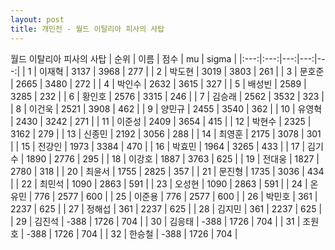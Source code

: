 ```yaml
---
layout: post
title: 개인전 - 월드 이탈리아 피사의 사탑
---
```


월드 이탈리아 피사의 사탑
| 순위 | 이름 | 점수 | mu | sigma |
|:---:|:---:|---:|---:|---:|
| 1 | 이재혁 | 3137 | 3968 | 277 |
| 2 | 박도현 | 3019 | 3803 | 261 |
| 3 | 문호준 | 2665 | 3480 | 272 |
| 4 | 박인수 | 2632 | 3615 | 327 |
| 5 | 배성빈 | 2589 | 3285 | 232 |
| 6 | 황인호 | 2576 | 3315 | 246 |
| 7 | 김승래 | 2562 | 3532 | 323 |
| 8 | 이건욱 | 2521 | 3908 | 462 |
| 9 | 양민규 | 2455 | 3540 | 362 |
| 10 | 유영혁 | 2430 | 3242 | 271 |
| 11 | 이준성 | 2409 | 3654 | 415 |
| 12 | 박현수 | 2325 | 3162 | 279 |
| 13 | 신종민 | 2192 | 3056 | 288 |
| 14 | 최영훈 | 2175 | 3078 | 301 |
| 15 | 전강인 | 1973 | 3384 | 470 |
| 16 | 박효민 | 1964 | 3265 | 433 |
| 17 | 김기수 | 1890 | 2776 | 295 |
| 18 | 이강호 | 1887 | 3763 | 625 |
| 19 | 전대웅 | 1827 | 2780 | 318 |
| 20 | 최윤서 | 1755 | 2825 | 357 |
| 21 | 문진형 | 1735 | 3036 | 434 |
| 22 | 최민석 | 1090 | 2863 | 591 |
| 23 | 오성현 | 1090 | 2863 | 591 |
| 24 | 온유민 | 776 | 2577 | 600 |
| 25 | 이준용 | 776 | 2577 | 600 |
| 26 | 박민호 | 361 | 2237 | 625 |
| 27 | 정해섭 | 361 | 2237 | 625 |
| 28 | 김지민 | 361 | 2237 | 625 |
| 29 | 김진석 | -388 | 1726 | 704 |
| 30 | 김응태 | -388 | 1726 | 704 |
| 31 | 조원호 | -388 | 1726 | 704 |
| 32 | 한승철 | -388 | 1726 | 704 |
